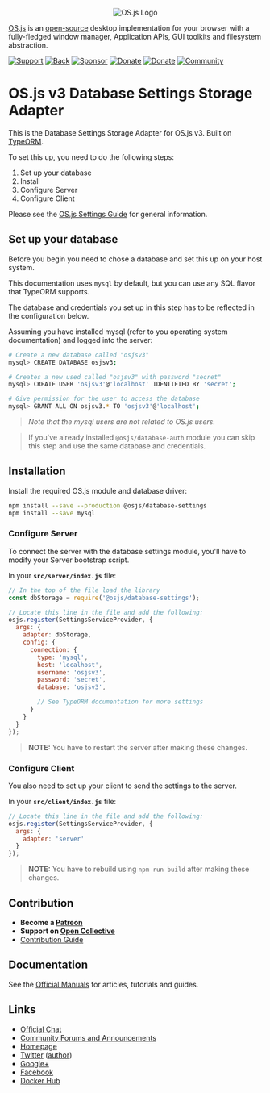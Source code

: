 <p align="center">
  <img alt="OS.js Logo" src="https://raw.githubusercontent.com/os-js/gfx/master/logo-big.png" />
</p>

[OS.js](https://www.os-js.org/) is an [open-source](https://raw.githubusercontent.com/os-js/OS.js/master/LICENSE) desktop implementation for your browser with a fully-fledged window manager, Application APIs, GUI toolkits and filesystem abstraction.

[![Support](https://img.shields.io/badge/patreon-support-orange.svg)](https://www.patreon.com/user?u=2978551&ty=h&u=2978551)
[![Back](https://opencollective.com/osjs/tiers/backer/badge.svg?label=backer&color=brightgreen)](https://opencollective.com/osjs)
[![Sponsor](https://opencollective.com/osjs/tiers/sponsor/badge.svg?label=sponsor&color=brightgreen)](https://opencollective.com/osjs)
[![Donate](https://img.shields.io/badge/liberapay-donate-yellowgreen.svg)](https://liberapay.com/os-js/)
[![Donate](https://img.shields.io/badge/paypal-donate-yellow.svg)](https://paypal.me/andersevenrud)
[![Community](https://img.shields.io/badge/join-community-green.svg)](https://community.os-js.org/)

# OS.js v3 Database Settings Storage Adapter

This is the Database Settings Storage Adapter for OS.js v3. Built on [TypeORM](http://typeorm.io/).

To set this up, you need to do the following steps:

1. Set up your database
2. Install
3. Configure Server
4. Configure Client

Please see the [OS.js Settings Guide](https://manual.os-js.org/v3/guide/settings/) for general information.

## Set up your database

Before you begin you need to chose a database and set this up on your host system.

This documentation uses `mysql` by default, but you can use any SQL flavor that TypeORM supports.

The database and credentials you set up in this step has to be reflected in the configuration below.

Assuming you have installed mysql (refer to you operating system documentation) and logged into the server:

```bash
# Create a new database called "osjsv3"
mysql> CREATE DATABASE osjsv3;

# Creates a new used called "osjsv3" with password "secret"
mysql> CREATE USER 'osjsv3'@'localhost' IDENTIFIED BY 'secret';

# Give permission for the user to access the database
mysql> GRANT ALL ON osjsv3.* TO 'osjsv3'@'localhost';
```

> *Note that the mysql users are not related to OS.js users.*

<!-- -->

> If you've already installed `@osjs/database-auth` module you can skip this step and use the same database and credentials.

## Installation

Install the required OS.js module and database driver:

```bash
npm install --save --production @osjs/database-settings
npm install --save mysql
```

### Configure Server

To connect the server with the database settings module, you'll have to modify your Server bootstrap script.

In your **`src/server/index.js`** file:

```javascript
// In the top of the file load the library
const dbStorage = require('@osjs/database-settings');

// Locate this line in the file and add the following:
osjs.register(SettingsServiceProvider, {
  args: {
    adapter: dbStorage,
    config: {
      connection: {
        type: 'mysql',
        host: 'localhost',
        username: 'osjsv3',
        password: 'secret',
        database: 'osjsv3',

        // See TypeORM documentation for more settings
      }
    }
  }
});
```

> **NOTE:** You have to restart the server after making these changes.

### Configure Client

You also need to set up your client to send the settings to the server.

In your **`src/client/index.js`** file:

```javascript
// Locate this line in the file and add the following:
osjs.register(SettingsServiceProvider, {
  args: {
    adapter: 'server'
  }
});
```

> **NOTE:** You have to rebuild using `npm run build` after making these changes.

## Contribution

* **Become a [Patreon](https://www.patreon.com/user?u=2978551&ty=h&u=2978551)**
* **Support on [Open Collective](https://opencollective.com/osjs)**
* [Contribution Guide](https://github.com/os-js/OS.js/blob/v3/CONTRIBUTING.md)

## Documentation

See the [Official Manuals](https://manual.os-js.org/v3/) for articles, tutorials and guides.

## Links

* [Official Chat](https://gitter.im/os-js/OS.js)
* [Community Forums and Announcements](https://community.os-js.org/)
* [Homepage](https://os-js.org/)
* [Twitter](https://twitter.com/osjsorg) ([author](https://twitter.com/andersevenrud))
* [Google+](https://plus.google.com/b/113399210633478618934/113399210633478618934)
* [Facebook](https://www.facebook.com/os.js.org)
* [Docker Hub](https://hub.docker.com/u/osjs/)
